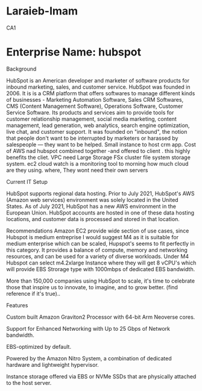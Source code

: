 # Laraieb-Imam
CA1
<h1>Enterprise Name: hubspot</h1>

Background

HubSpot is an American developer and marketer of software products for inbound marketing, sales, and customer service. HubSpot was founded in 2006. It is is a CRM platform that offers softwares to manage different kinds of businesses - Marketing Automation Software, Sales CRM Softwares, CMS (Content Management Software), Operations Software, Customer Service Software. Its products and services aim to provide tools for customer relationship management, social media marketing, content management, lead generation, web analytics, search engine optimization, live chat, and customer support.
It was founded on "inbound", the notion that people don't want to be interrupted by marketers or harassed by salespeople — they want to be helped.
Small instance to host crm app.
Cost of AWS nad hubspot combined together -and offered to client . this highly benefits the cliet.
VPC need
Large Storage FSx cluster file system storage system.
ec2 
cloud watch is a monitoring tool to morning how much cloud are they using. where, They wont need their own servers




Current IT Setup

HubSpot supports regional data hosting. Prior to July 2021, HubSpot's AWS (Amazon web services) environment was solely located in the United States. As of July 2021, HubSpot has a new AWS environment in the European Union. HubSpot accounts are hosted in one of these data hosting locations, and customer data is processed and stored in that location.


Recommendations
Amazon EC2 provide wide section of use cases,  since Hubspot is medium entreprise I would suggest M4 as it is suitable for medium enterprise which can be scaled, Hupspot's seems to fit perfectly in this category. It provides a balance of compute, memory and networking resources, and can be used for a variety of diverse workloads. Under M4 Hubspot can select m4.2xlarge Instance where they will get 8 vCPU's which will provide EBS Strorage type with 1000mbps of dedicated EBS bandwidth.

More than 150,000 companies using HubSpot to scale, it's time to celebrate those that inspire us to innovate, to imagine, and to grow better. (find reference if it's true)..

Features

Custom built Amazon Graviton2 Processor with 64-bit Arm Neoverse cores.

Support for Enhanced Networking with Up to 25 Gbps of Network bandwidth.

EBS-optimized by default.

Powered by the Amazon Nitro System, a combination of dedicated hardware and lightweight hypervisor.

Instance storage offered via EBS or NVMe SSDs that are physically attached to the host server.





